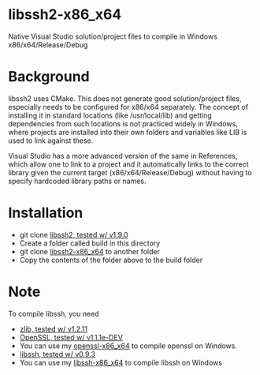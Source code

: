 # libssh2-x86_x64
Native Visual Studio solution/project files to compile in Windows
x86/x64/Release/Debug

# Background #
libssh2 uses CMake. This does not generate good solution/project
files, especially needs to be configured for x86/x64 separately. The
concept of installing it in standard locations (like /usr/local/lib)
and getting dependencies from such locations is not practiced widely
in Windows, where projects are installed into their own folders and
variables like LIB is used to link against these.

Visual Studio has a more advanced version of the same in References,
which allow one to link to a project and it automatically links to the
correct library given the current target (x86/x64/Release/Debug)
without having to specify hardcoded library paths or names.

# Installation #

  * git clone [libssh2, tested w/ v1.9.0](https://github.com/libssh2/libssh2.git)
  * Create a folder called build in this directory
  * git clone [libssh2-x86_x64](https://github.com/sridharb1/libssh2-x86_x64.git)
    to another folder
  * Copy the contents of the folder above to the build folder

# Note #

To compile libssh, you need 

  * [zlib, tested w/ v1.2.11](https://github.com/madler/zlib)
  * [OpenSSL, tested w/ v1.1.1e-DEV](https://github.com/openssl/openssl)
  * You can use my [openssl-x86_x64](https://github.com/sridharb1/openssl-x86_x64) to compile openssl on Windows.
  * [libssh, tested w/ v0.9.3](https://git.libssh.org/projects/libssh.git/)
  * You can use my [libssh-x86_x64](https://github.com/sridharb1/libssh-x86_x64.git) to compile libssh on Windows
